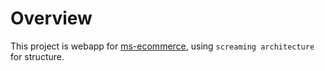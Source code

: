 # Overview

This project is webapp for [ms-ecommerce](https://github.com/Kiyosh31/ms-ecommerce), using `screaming architecture` for structure.
